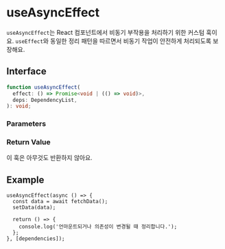 # useAsyncEffect

`useAsyncEffect`는 React 컴포넌트에서 비동기 부작용을 처리하기 위한 커스텀 훅이요. `useEffect`와 동일한 정리 패턴을 따르면서 비동기 작업이 안전하게 처리되도록 보장해요.

## Interface
```ts
function useAsyncEffect(
  effect: () => Promise<void | (() => void)>,
  deps: DependencyList,
): void;

```

### Parameters

<Interface
  required
  name="effect"
  type="() => Promise<void | (() => void)>"
  description="<code>useEffect</code> 패턴으로 실행되는 비동기 함수예요. 이 함수는 선택적으로 정리(cleanup) 함수를 반환할 수 있어요."
/>

<Interface
  name="deps"
  type="DependencyList"
  description="의존성 배열이요. 이 배열의 값이 변경될 때마다 effect는 다시 실행됩니다. 생략할 경우, 컴포넌트가 마운트될 때 한 번만 실행돼요."
/>

### Return Value

이 훅은 아무것도 반환하지 않아요.

## Example

```tsx
useAsyncEffect(async () => {
  const data = await fetchData();
  setData(data);

  return () => {
    console.log('언마운트되거나 의존성이 변경될 때 정리합니다.');
  };
}, [dependencies]);
```
  
